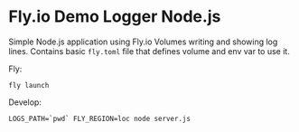 # Fly.io Demo Logger Node.js

Simple Node.js application using Fly.io Volumes writing and showing log lines.
Contains basic `fly.toml` file that defines volume and env var to use it.


Fly:

`fly launch`


Develop:

```
LOGS_PATH=`pwd` FLY_REGION=loc node server.js
```